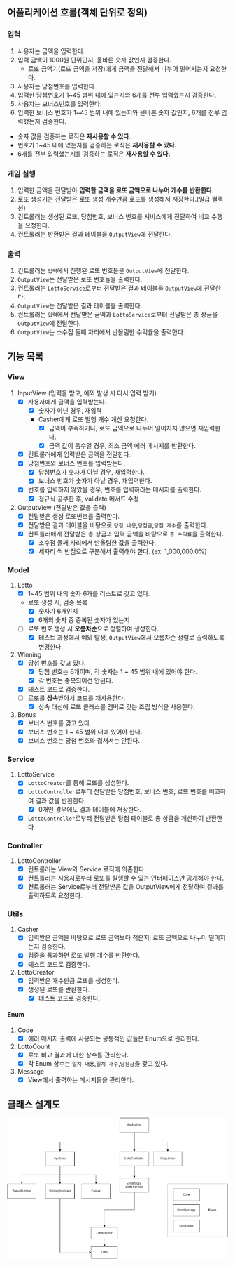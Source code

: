 ## 어플리케이션 흐름(객체 단위로 정의)
### 입력
1. 사용자는 금액을 입력한다.
2. 입력 금액이 1000원 단위인지, 올바른 숫자 값인지 검증한다.
    - 로또 금액기(로또 금액을 저장)에게 금액을 전달해서 나누어 떨어지는지 요청한다.
3. 사용자는 당첨번호를 입력한다.
4. 입력한 당첨번호가 1~45 범위 내에 있는지와 6개를 전부 입력했는지 검증한다.
5. 사용자는 보너스번호를 입력한다.
6. 입력한 보너스 번호가 1~45 범위 내에 있는지와 올바른 숫자 값인지, 6개를 전부 입력했는지 검증한다.
- 숫자 값을 검증하는 로직은 **재사용할 수 있다.**
- 번호가 1~45 내에 있는지를 검증하는 로직은 **재사용할 수 있다.**
- 6개를 전부 입력했는지를 검증하는 로직은 **재사용할 수 있다.**

### 게임 실행
1. 입력한 금액을 전달받아 **입력한 금액을 로또 금액으로 나누어 개수를 반환한다.**
2. 로또 생성기는 전달받은 로또 생성 개수만큼 로또를 생성해서 저장한다.(일급 컬렉션)
3. 컨트롤러는 생성된 로또, 당첨번호, 보너스 번호를 서비스에게 전달하여 비교 수행을 요청한다.
4. 컨트롤러는 반환받은 결과 테이블을 `OutputView`에 전달한다.

### 출력
1. 컨트롤러는 `입력`에서 진행된 로또 번호들을 `OutputView`에 전달한다.
2. `OutputView`는 전달받은 로또 번호들을 출력한다.
3. 컨트롤러는 `LottoService`로부터 전달받은 결과 테이블을 `OutputView`에 전달한다.
4. `OutputView`는 전달받은 결과 테이블을 출력한다.
5. 컨트롤러는 `입력`에서 전달받은 금액과 `LottoService`로부터 전달받은 총 상금을 `OutputView`에 전달한다.
6. `OutputView`는 소수점 둘째 자리에서 반올림한 수익률을 출력한다.

## 기능 목록
### View
1. InputView (입력을 받고, 예외 발생 시 다시 입력 받기)
   -  [x] 사용자에게 금액을 입력받는다.
     -  [x] 숫자가 아닌 경우, 재입력
     - Casher에게 로또 발행 개수 계산 요청한다.
       -  [x] 금액이 부족하거나, 로또 금액으로 나누어 떨어지지 않으면 재입력한다.
       -  [x] 금액 값이 음수일 경우, 최소 금액 에러 메시지를 반환한다.
   - [x] 컨트롤러에게 입력받은 금액을 전달한다. 
   - [x] 당첨번호와 보너스 번호를 입력받는다. 
     - [x] 당첨번호가 숫자가 아닐 경우, 재입력한다. 
     - [x] 보너스 번호가 숫자가 아닐 경우, 재입력한다. 
   - [x] 번호를 입력하지 않았을 경우, 번호를 입력하라는 메시지를 출력한다.
     - [x] 정규식 공부한 후, validate 메서드 수정
2. OutputView (전달받은 값을 출력)
   - [x] 전달받은 생성 로또번호를 출력한다.
   - [x] 전달받은 결과 테이블을 바탕으로 `당첨 내용`,`당첨금`,`당첨 개수`를 출력한다.
   - [x] 컨트롤러에게 전달받은 총 상금과 입력 금액을 바탕으로 `총 수익률`을 출력한다.
     - [x] 소수점 둘째 자리에서 반올림한 값을 출력한다.
     - [x] 세자리 씩 반점으로 구분해서 출력해야 한다. (ex. 1,000,000.0%)
### Model
1. Lotto
    - [x] 1~45 범위 내의 숫자 6개를 리스트로 갖고 있다.
    - 로또 생성 시, 검증 목록
        - [x] 숫자가 6개인지
        - [x] 6개의 숫자 중 중복된 숫자가 있는지
    - [ ] 로또 번호 생성 시 **오름차순**으로 정렬하여 생성한다.
      - [x] 테스트 과정에서 예외 발생, `OutputView`에서 오름차순 정렬로 출력하도록 변경한다.
2. Winning
    - [x] 당첨 번호를 갖고 있다.
        - [x] 당첨 번호는 6개이며, 각 숫자는 1 ~ 45 범위 내에 있어야 한다.
        - [x] 각 번호는 중복되어선 안된다.
    - [x] 테스트 코드로 검증한다.
    - [ ] 로또를 **상속**받아서 코드를 재사용한다.
      - [x] 상속 대신에 로또 클래스를 멤버로 갖는 조립 방식을 사용한다.
3. Bonus
    - [x] 보너스 번호를 갖고 있다.
    - [x] 보너스 번호는 1 ~ 45 범위 내에 있어야 한다.
    - [x] 보너스 번호는 당첨 번호와 겹쳐서는 안된다.
### Service
1. LottoService
    - [x] `LottoCreator`를 통해 로또를 생성한다.
    - [x] `LottoController`로부터 전달받은 당첨번호, 보너스 번호, 로또 번호를 비교하여 결과 값을 반환한다.
      - [x] 0개인 경우에도 결과 테이블에 저장한다.
    - [x] `LottoController`로부터 전달받은 당첨 테이블로 총 상금을 계산하여 반환한다.
### Controller
1. LottoController
   - [x] 컨트롤러는 View와 Service 로직에 의존한다.
   - [x] 컨트롤러는 사용자로부터 로또를 실행할 수 있는 인터페이스만 공개해야 한다.
   - [x] 컨트롤러는 Service로부터 전달받은 값을 OutputView에게 전달하여 결과를 출력하도록 요청한다.
### Utils
1. Casher
    - [x] 입력받은 금액을 바탕으로 로또 금액보다 적은지, 로또 금액으로 나누어 떨어지는지 검증한다.
    - [x] 검증을 통과하면 로또 발행 개수를 반환한다.
    - [x] 테스트 코드로 검증한다.
2. LottoCreator
    - [x] 입력받은 개수만큼 로또를 생성한다.
    - [x] 생성된 로또를 반환한다.
      - [x] 테스트 코드로 검증한다.
#### Enum
1. Code
    - [x] 에러 메시지 출력에 사용되는 공통적인 값들은 Enum으로 관리한다.
2. LottoCount
    - [x] 로또 비교 결과에 대한 상수를 관리한다.
    - [x] 각 Enum 상수는 `일치 내용`,`일치 개수`,`당첨금`을 갖고 있다. 
3. Message
    - [x] View에서 출력하는 메시지들을 관리한다.

## 클래스 설계도
<img src="diagram.png">
